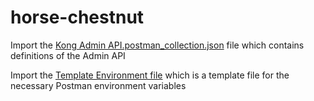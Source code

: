 # horse-chestnut

Import the [Kong Admin API.postman_collection.json](/Kong%20Admin%20API.postman_collection.json) file which contains definitions of the Admin API

Import the [Template Environment file](/template.postman_environment.json) which is a template file for the necessary Postman environment variables

